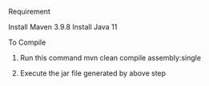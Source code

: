 Requirement 

Install Maven 3.9.8
Install Java 11

To Compile

   1. Run this command
         mvn clean compile assembly:single
    

   2. Execute the jar file generated by above step